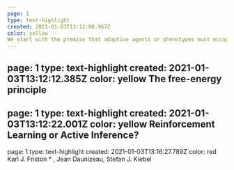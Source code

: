 ```yaml
---
page: 1
type: text-highlight
created: 2021-01-03T13:12:00.967Z
color: yellow
We start with the premise that adaptive agents or phenotypes must occupy a limited repertoire of states. See Friston et al
---
```

page: 1
type: text-highlight
created: 2021-01-03T13:12:12.385Z
color: yellow
The free-energy principle
---
page: 1
type: text-highlight
created: 2021-01-03T13:12:22.001Z
color: yellow
Reinforcement Learning or Active Inference?
---
page: 1
type: text-highlight
created: 2021-01-03T13:16:27.789Z
color: red
Karl J. Friston * , Jean Daunizeau, Stefan J. Kiebel
